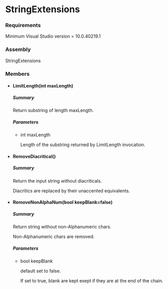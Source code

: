 # StringExtensions

### Requirements

Minimum Visual Studio version = 10.0.40219.1

### Assembly

StringExtensions

### Members

- #### LimitLength(int maxLength)

  ##### Summary

  Return substring of length maxLength.
  
  ##### Parameters
  
  - int maxLength
  
    Length of the substring returned by LimitLength invocation.

- #### RemoveDiacritical()

  ##### Summary

  Return the input string without diacriticals.

  Diacritics are replaced by their unaccented equivalents.

- #### RemoveNonAlphaNum(bool keepBlank=false)

  ##### Summary

  Return string without non-Alphanumeric chars.

  Non-Alphanumeric chars are removed.
  
  ##### Parameters
  
  - bool keepBlank
  
    default set to false.
    
    If set to true, blank are kept exept if they are at the end of the chain.

